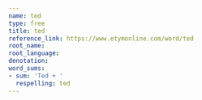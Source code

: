 ```yaml
---
name: ted
type: free
title: ted
reference_link: https://www.etymonline.com/word/ted
root_name: 
root_language: 
denotation: 
word_sums:
- sum: 'Ted + '
  respelling: ted
---
```

